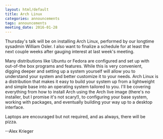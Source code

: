 ```yaml
---
layout: html/default
title: Arch Linux
categories: announcements
tags: announcements
meeting_date: 2016-01-28
---
```

Thursday's talk will be on installing Arch Linux, performed by our longtime
sysadmin William Osler. I also want to finalize a schedule for at least the next
couple weeks after gauging interest at last week's meeting.

Many distributions like Ubuntu or Fedora are configured and set up with
out-of-the box programs and features. While this is very convenient, digging
deeper and setting up a system yourself will allow you to understand your system
and better customize it to your needs. Arch Linux is a distribution that makes
it easy to build your system up from a lightweight and simple base into an
operating system tailored to you. I'll be covering everything from how to
install Arch using the Arch live image (there's no installer, but I promise it's
not scary!), to configuring your base system, working with packages, and
eventually building your way up to a desktop interface.

Laptops are encouraged but not required, and as always, there will be pizza.

--Alex Krieger
